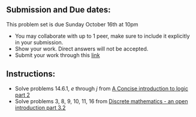 ## Submission and Due dates:

This problem set is due Sunday October 16th at 10pm

- You may collaborate with up to 1 peer, make sure to include it explicitly in your submission.
- Show your work. Direct answers will not be accepted.
- Submit your work through this [link](tbd)

## Instructions:
- Solve problems 14.6.1, *e* through *j* from [A Concise introduction to logic part 2](https://open.umn.edu/opentextbooks/textbooks/452)
- Solve problems 3, 8, 9, 10, 11, 16 from [Discrete mathematics - an open introduction part 3.2](http://discrete.openmathbooks.org/dmoi3/sec_logic-proofs.html)
